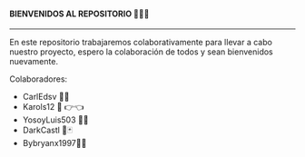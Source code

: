 #### BIENVENIDOS AL REPOSITORIO 🥳🎉🎉

------------
En este repositorio trabajaremos colaborativamente para llevar a cabo nuestro proyecto, espero la colaboración de todos y sean bienvenidos nuevamente.

Colaboradores:
- CarlEdsv 🥵🤙 
- Karols12 🥺 👉👈
- YosoyLuis503 🥶👒
- DarkCastl 🦇🃏
- Bybryanx1997🤑🛐